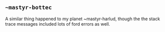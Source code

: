 ## `~mastyr-bottec`
A similar thing happened to my planet ~mastyr-harlud, though the the stack trace messages included lots of ford errors as well.